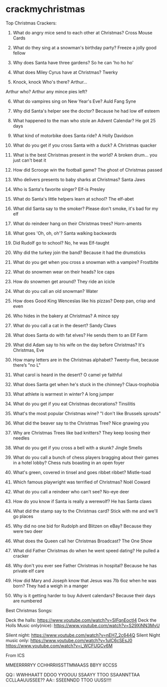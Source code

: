 # crackmychristmas

Top Christmas Crackers:

1. What do angry mice send to each other at Christmas?
Cross Mouse Cards

2. What do they sing at a snowman's birthday party? 
Freeze a jolly good fellow

3. Why does Santa have three gardens? 
So he can 'ho ho ho'

4. What does Miley Cyrus have at Christmas? 
Twerky

5. Knock, knock Who's there? 
Arthur... 

Arthur who? 
 Arthur any mince pies left?

6. What do vampires sing on New Year's Eve? 
Auld Fang Syne

7. Why did Santa's helper see the doctor?
Because he had low elf esteem

8. What happened to the man who stole an Advent Calendar?
He got 25 days

9. What kind of motorbike does Santa ride? 
A Holly Davidson

10. What do you get if you cross Santa with a duck?
A Christmas quacker

11. What is the best Christmas present in the world?
A broken drum... you just can't beat it

12. How did Scrooge win the football game?
The ghost of Christmas passed

13. Who delivers presents to baby sharks at Christmas?
Santa Jaws

14. Who is Santa's favorite singer? 
Elf-is Presley

15. What do Santa's little helpers learn at school?
The elf-abet

16. What did Santa say to the smoker? 
Please don't smoke, it's bad for my elf

17. What do reindeer hang on their Christmas trees? 
Horn-aments

18. What goes 'Oh, oh, oh'?
Santa walking backwards

19. Did Rudolf go to school?
No, he was Elf-taught

20. Why did the turkey join the band?
Because it had the drumsticks

21. What do you get when you cross a snowman with a vampire?
Frostbite

22. What do snowmen wear on their heads?
Ice caps

23. How do snowmen get around?
They ride an icicle

24. What do you call an old snowman? 
Water

25. How does Good King Wenceslas like his pizzas?
Deep pan, crisp and even

26. Who hides in the bakery at Christmas? 
A mince spy

27. What do you call a cat in the desert?
Sandy Claws

28. What does Santa do with fat elves?
He sends them to an Elf Farm

29. What did Adam say to his wife on the day before Christmas?
It's Christmas, Eve

30. How many letters are in the Christmas alphabet?
Twenty-five, because there’s "no L"

31. What carol is heard in the desert?
O camel ye faithful

32. What does Santa get when he's stuck in the chimney?
Claus-trophobia

33. What athlete is warmest in winter?
A long jumper

34. What do you get if you eat Christmas decorations?
Tinsilitis

35. What's the most popular Christmas wine?
"I don't like Brussels sprouts"

36. What did the beaver say to the Christmas Tree?
Nice gnawing you

37. Why are Christmas Trees like bad knitters? 
They keep loosing their needles

38. What do you get if you cross a bell with a skunk?
Jingle Smells

39. What do you call a bunch of chess players bragging about their games in a hotel lobby? 
Chess nuts boasting in an open foyer

40. What's green, covered in tinsel and goes ribbet ribbet?
Mistle-toad

41. Which famous playwright was terrified of Christmas?
 Noël Coward

42. What do you call a reindeer who can't see? 
No-eye deer

43. How do you know if Santa is really a werewolf?
He has Santa claws

44. What did the stamp say to the Christmas card? 
Stick with me and we'll go places

45. Why did no one bid for Rudolph and Blitzen on eBay? 
Because they were two deer

46. What does the Queen call her Christmas Broadcast? 
The One Show

47. What did Father Christmas do when he went speed dating? 
He pulled a cracker

48. Why don't you ever see Father Christmas in hospital? 
Because he has private elf care

49. How did Mary and Joseph know that Jesus was 7lb 6oz when he was born? 
They had a weigh in a manger

50. Why is it getting harder to buy Advent calendars? 
Because their days are numbered

Best Christmas Songs:

Deck the halls:
https://www.youtube.com/watch?v=SIFqnEoctI4
Deck the Holls Music only(nice):
https://www.youtube.com/watch?v=S29XiNN3MyU

Silent night:
https://www.youtube.com/watch?v=nEH7_2c644Q
Silent Night music only:
https://www.youtube.com/watch?v=1uIC6cSEsJ0
https://www.youtube.com/watch?v=i_WCFUGCv6M

From ICS

MMEERRRRYY  CCHHRRIISSTTMMAASS
BBYY IICCSS

QQ::  WWHHAATT  DDOO  YYOOUU  SSAAYY  TTOO  SSAANNTTAA  CCLLAAUUSSEE??
AA::  SSEENNDD  TTOO  UUSS!!!!
